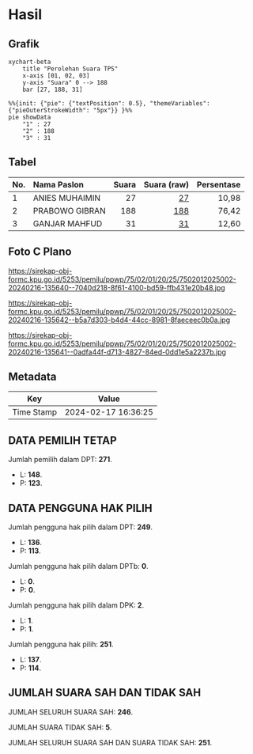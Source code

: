 # Hasil

## Grafik

```mermaid
xychart-beta
    title "Perolehan Suara TPS"
    x-axis [01, 02, 03]
    y-axis "Suara" 0 --> 188
    bar [27, 188, 31]
```

```mermaid
%%{init: {"pie": {"textPosition": 0.5}, "themeVariables": {"pieOuterStrokeWidth": "5px"}} }%%
pie showData
    "1" : 27
    "2" : 188
    "3" : 31
```

## Tabel

| No. | Nama Paslon    | Suara | Suara (raw) | Persentase |
|:--- |:-------------- | -----:| -----------:| ----------:|
| 1   | ANIES MUHAIMIN | 27    | [27][p-1]   | 10,98      |
| 2   | PRABOWO GIBRAN | 188   | [188][p-2]  | 76,42      |
| 3   | GANJAR MAHFUD  | 31    | [31][p-3]   | 12,60      |


[p-1]: https://github.com/gigit-pemilu/pemilu-2024-75-gorontalo/blob/main/pilpres/hitung-suara/sub/75-gorontalo/sub/02-boalemo/sub/01-paguyaman/sub/2025-balate-jaya/sub/002-tps/sub/paslon-1.txt
[p-2]: https://github.com/gigit-pemilu/pemilu-2024-75-gorontalo/blob/main/pilpres/hitung-suara/sub/75-gorontalo/sub/02-boalemo/sub/01-paguyaman/sub/2025-balate-jaya/sub/002-tps/sub/paslon-2.txt
[p-3]: https://github.com/gigit-pemilu/pemilu-2024-75-gorontalo/blob/main/pilpres/hitung-suara/sub/75-gorontalo/sub/02-boalemo/sub/01-paguyaman/sub/2025-balate-jaya/sub/002-tps/sub/paslon-3.txt

## Foto C Plano

https://sirekap-obj-formc.kpu.go.id/5253/pemilu/ppwp/75/02/01/20/25/7502012025002-20240216-135640--7040d218-8f61-4100-bd59-ffb431e20b48.jpg

https://sirekap-obj-formc.kpu.go.id/5253/pemilu/ppwp/75/02/01/20/25/7502012025002-20240216-135642--b5a7d303-b4d4-44cc-8981-8faeceec0b0a.jpg

https://sirekap-obj-formc.kpu.go.id/5253/pemilu/ppwp/75/02/01/20/25/7502012025002-20240216-135641--0adfa44f-d713-4827-84ed-0dd1e5a2237b.jpg


## Metadata

| Key        | Value               |
| ---------- | ------------------- |
| Time Stamp | 2024-02-17 16:36:25 |


## DATA PEMILIH TETAP

Jumlah pemilih dalam DPT: **271**.
 * L: **148**.
 * P: **123**.

## DATA PENGGUNA HAK PILIH

Jumlah pengguna hak pilih dalam DPT: **249**.
 * L: **136**.
 * P: **113**.

Jumlah pengguna hak pilih dalam DPTb: **0**.
 * L: **0**.
 * P: **0**.

Jumlah pengguna hak pilih dalam DPK: **2**.
 * L: **1**.
 * P: **1**.

Jumlah pengguna hak pilih: **251**.
 * L: **137**.
 * P: **114**.

## JUMLAH SUARA SAH DAN TIDAK SAH

JUMLAH SELURUH SUARA SAH: **246**.

JUMLAH SUARA TIDAK SAH: **5**.

JUMLAH SELURUH SUARA SAH DAN SUARA TIDAK SAH: **251**.


